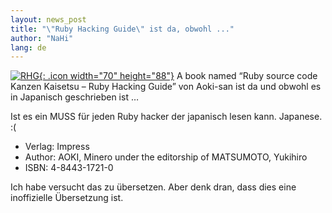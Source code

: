 ```yaml
---
layout: news_post
title: "\"Ruby Hacking Guide\" ist da, obwohl ..."
author: "NaHi"
lang: de
---
```


[![RHG](http://direct.ips.co.jp/directsys/Images/Goods/1/1721B.gif){:
.icon width="70" height="88"}][1] A book named “Ruby source code Kanzen
Kaisetsu – Ruby Hacking Guide” von Aoki-san ist da und obwohl es in
Japanisch geschrieben ist …

Ist es ein MUSS für jeden Ruby hacker der japanisch lesen kann.
Japanese. :(

* Verlag: Impress
* Author: AOKI, Minero under the editorship of MATSUMOTO, Yukihiro
* ISBN: 4-8443-1721-0

Ich habe versucht das zu übersetzen. Aber denk dran, dass dies eine
inoffizielle Übersetzung ist.



[1]: http://direct.ips.co.jp/book/Template/Goods/go_BookstempGR.cfm?GM_ID=1721&amp;SPM_ID=1&amp;CM_ID=004000G20&amp;PM_No=&amp;PM_Class=&amp;HN_NO=00420
